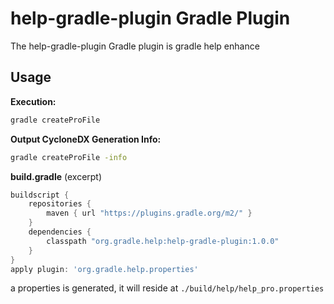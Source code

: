 # help-gradle-plugin Gradle Plugin

The help-gradle-plugin Gradle plugin is gradle help enhance

## Usage
__Execution:__
```bash
gradle createProFile
```

__Output CycloneDX Generation Info:__
```bash
gradle createProFile -info
```

__build.gradle__ (excerpt)
```groovy
buildscript {
    repositories {
        maven { url "https://plugins.gradle.org/m2/" }
    }
    dependencies {
        classpath "org.gradle.help:help-gradle-plugin:1.0.0"
    }
}
apply plugin: 'org.gradle.help.properties'
```

a properties is generated, it will reside at `./build/help/help_pro.properties`


